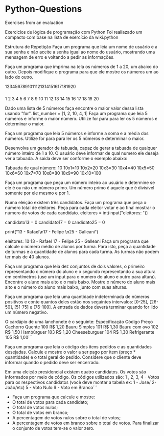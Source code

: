 # Python-Questions
Exercises from an evaluation


Exercicíos de lógica de programação com Python
Foi realiazado um compacto com base na lista de exercício da wiki.python

Estrutura de Repetição
Faça um programa que leia um nome de usuário e a sua senha e não aceite a senha igual ao nome do usuário, mostrando uma mensagem de erro e voltando a pedir as informações.
 
Faça um programa que imprima na tela os números de 1 a 20, um abaixo do outro. Depois modifique o programa para que ele mostre os números um ao lado do outro.
 
1234567891011121314151617181920
#####
1
2
3
4
5
6
7
8
9
10
11
12
13
14
15
16
17
18
19
20
 
Dado uma lista de 5 números faça encontre o maior valor dessa lista usando "for".
list_number = [1, 2, 10, 4, 1]
Faça um programa que leia 5 números e informe o maior número.
Utilize for para para ler os 5 números e determinar o maior.

 
Faça um programa que leia 5 números e informe a soma e a média dos números.
Utilize for para para ler os 5 números e determinar o maior.

 
Desenvolva um gerador de tabuada, capaz de gerar a tabuada de qualquer número inteiro de 1 a 10. O usuário deve informar de qual numero ele deseja ver a tabuada. A saída deve ser conforme o exemplo abaixo:
 
Tabuada de qual número: 10
10x1=10
10x2=20
10x3=30
10x4=40
10x5=50
10x6=60
10x7=70
10x8=80
10x9=90
10x10=100
 
Faça um programa que peça um número inteiro ao usuário e determine se ele é ou não um número primo. Um número primo é aquele que é divisível somente por ele mesmo e por 1.
        
Numa eleição existem três candidatos. Faça um programa que peça o número total de eleitores. Peça para cada eleitor votar e ao final mostrar o número de votos de cada candidato.
eleitores = int(input("eleitores: "))

candidato13 = 0 
candidato17 = 0 
candidato25 = 0 

print("13 - Rafael\n17 - Felipe \n25 - Galleani")
    
eleitores: 10
13 - Rafael
17 - Felipe 
25 - Galleani
Faça um programa que calcule o número médio de alunos por turma. Para isto, peça a quantidade de turmas e a quantidade de alunos para cada turma. As turmas não podem ter mais de 40 alunos.

Faça um programa que leia dez conjuntos de dois valores, o primeiro representando o número do aluno e o segundo representando a sua altura em centímetros (use um input para o numero do aluno e outro para altura). Encontre o aluno mais alto e o mais baixo. Mostre o número do aluno mais alto e o número do aluno mais baixo, junto com suas alturas.
 
Faça um programa que leia uma quantidade indeterminada de números positivos e conte quantos deles estão nos seguintes intervalos: [0-25], [26-50], [51-75] e [76-100]. A entrada de dados deverá terminar quando for lido um número negativo.
 
O cardápio de uma lanchonete é o seguinte:
Especificação   Código  Preço
Cachorro Quente 100     R$ 1,20
Bauru Simples   101     R$ 1,30
Bauru com ovo   102     R$ 1,50
Hambúrguer      103     R$ 1,20
Cheeseburguer   104     R$ 1,30
Refrigerante    105     R$ 1,00```   

Faça um programa que leia o código dos itens pedidos e as quantidades desejadas. Calcule e mostre o valor a ser pago por item (preço * quantidade) e o total geral do pedido. Considere que o cliente deve informar quando o pedido deve ser encerrado.
 
Em uma eleição presidencial existem quatro candidatos. Os votos são informados por meio de código. Os códigos utilizados são:
1 , 2, 3, 4  - Votos para os respectivos candidatos 
(você deve montar a tabela ex: 1 - Jose/ 2- João/etc)
5 - Voto Nulo
6 - Voto em Branco```

* Faça um programa que calcule e mostre:
* O total de votos para cada candidato;
* O total de votos nulos;
* O total de votos em branco;
* A percentagem de votos nulos sobre o total de votos;
* A percentagem de votos em branco sobre o total de votos. Para finalizar o conjunto de votos tem-se o valor zero.
